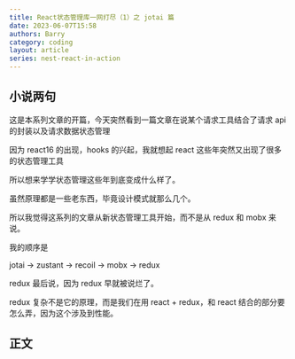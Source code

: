 ```yaml
---
title: React状态管理库一网打尽（1）之 jotai 篇
date: 2023-06-07T15:58
authors: Barry
category: coding
layout: article
series: nest-react-in-action
---
```


## 小说两句

这是本系列文章的开篇，今天突然看到一篇文章在说某个请求工具结合了请求 api 的封装以及请求数据状态管理

因为 react16 的出现，hooks 的兴起，我就想起 react 这些年突然又出现了很多的状态管理工具

所以想来学学状态管理这些年到底变成什么样了。

虽然原理都是一些老东西，毕竟设计模式就那么几个。

所以我觉得这系列的文章从新状态管理工具开始，而不是从 redux 和 mobx 来说。

我的顺序是

jotai -> zustant -> recoil -> mobx -> redux

redux 最后说，因为 redux 早就被说烂了。

redux 复杂不是它的原理，而是我们在用 react + redux，和 react 结合的部分要怎么弄，因为这个涉及到性能。

## 正文
